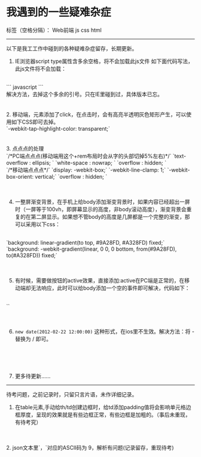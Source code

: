 # 我遇到的一些疑难杂症

标签（空格分隔）： Web前端 js css html

---

以下是我工工作中碰到的各种疑难杂症留存，长期更新。



1. IE浏览器script type属性含多余空格，将不会加载此js文件
如下面代码写法，此js文件将不会加载：
<br>
``` javascript
<script type="text/javascript " src="../js/jquery-ui.min.js"></script>
```
<br>
解决方法，去掉这个多余的引号。只在IE里碰到过，具体版本已忘。
</br>
</br>
</br>
2. 移动端，元素添加了click，在点击时，会有高亮半透明灰色矩形产生，可以使用如下CSS即可去掉。
<br>
    `-webkit-tap-highlight-color: transparent;`
</br>
</br>
</br>
3. 点点点的处理
<br>
`/*PC端点点点(移动端用这个+rem布局时会从字的头部切掉5%左右)*/`
`text-overflow : ellipsis; `
`white-space : nowrap; `
`overflow : hidden; `
<br>
`/*移动端点点点*/`
`display: -webkit-box;`
`-webkit-line-clamp: 1;`
`-webkit-box-orient: vertical;`
`overflow : hidden; `
</br>
</br>
</br>

4. 一整屏渐变背景，在手机上给body添加渐变背景时，如果内容已经超出一屏时（一屏等于100vh，即屏幕显示的高度，非body滚动高度），渐变背景会重复的在第二屏显示。如果想不管body的高度是几屏都是一个完整的渐变，那可以采用以下css：
<br>
`background: linear-gradient(to top, #9A28FD, #A328FD) fixed;`
`background: -webkit-gradient(linear, 0 0, 0 bottom, from(#9A28FD), to(#A328FD)) fixed;`
</br>
</br>
</br>

5. 有时候，需要做按钮的active效果，直接添加:active在PC端是正常的，在移动端却无法响应，此时可以给body添加一个空的事件即可解决，代码如下：
<br>
`<body ontouchstart="">`
</br>
</br>
</br>

6. `new date(2012-02-22 12:00:00)` 这种形式，在ios里不生效。解决方法：将 - 替换为 / 即可。
</br>
</br>
</br>

7. 更多待更新……

----------
待考问题，之前记录时，只留只言片语，未作详细记录。

1. 在table元素,手动给th/td创建边框时，给td添加padding值将会影响单元格边框厚度，呈现的效果就是有些边框正常，有些边框是加粗的。（事后未重现，有待考究）
</br>
</br>
2. json文本里`，`对应的ASCII码为 9，解析有问题(记录留存，重现待考)
